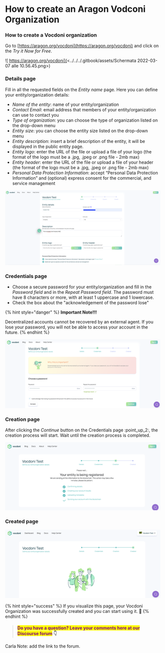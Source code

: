 # How to create an Aragon Vodconi Organization

### How to create a Vocdoni organization

Go to [https://aragon.org/vocdoni](https://aragon.org/vocdoni) and click on the _Try it Now for Free_.&#x20;

![ https://aragon.org/vocdoni](<../../../.gitbook/assets/Schermata 2022-03-07 alle 10.56.45.png>)

### Details page

Fill in all the requested fields on the _Entity name_ page. Here you can define your entity/organization details:

* _Name of the entity_: name of your entity/organization
* _Contact Email_: email address that members of your entity/organization can use to contact you
* _Type of organization_: you can choose the type of organization listed on the drop-down menu
* _Entity size_: you can choose the entity size listed on the drop-down menu
* _Entity description_: insert a brief description of the entity, it will be displayed in the public entity page.
* _Entity logo_: enter the URL of the file or upload a file of your logo (the format of the logo must be a .jpg, .jpeg or .png file - 2mb max)
* _Entity header_: enter the URL of the file or upload a file of your header (the format of the logo must be a .jpg, .jpeg or .png file - 2mb max)
* _Personal Data Protection Information_: accept “Personal Data Protection Information” and (optional) express consent for the commercial, and service management

![Entity name page](<../../../.gitbook/assets/Schermata 2022-03-07 alle 11.16.59.png>)

### Credentials page

* Choose a secure password for your entity/organization and fill in the _Password field_ and in the _Repeat Password field_. The password must have 8 characters or more, with at least 1 uppercase and 1 lowercase.
* Check the box about the "acknowledgement of the password lose"&#x20;

{% hint style="danger" %}
**Important Note!!!**

Decentralized accounts cannot be recovered by an external agent. If you lose your password, you will not be able to access your account in the future.
{% endhint %}

![Choose a password for your entity/organization](<../../../.gitbook/assets/Schermata 2022-03-07 alle 11.27.51.png>)

### Creation page

After clicking the _Continue_ button on the Credentials page :point\_up\_2:, the creation process will start. Wait until the creation process is completed.&#x20;

![Creation process page](<../../../.gitbook/assets/Schermata 2022-03-07 alle 11.30.21.png>)

### Created page

![The created page](<../../../.gitbook/assets/Schermata 2022-03-07 alle 11.31.59.png>)

{% hint style="success" %}
If you visualize this page, your Vocdoni Organization was successfully created and you can start using it. :tada:
{% endhint %}



> #### <mark style="color:purple;">Do you have a question? Leave your comments here at our Discourse forum</mark> 👇

Carla Note: add the link to the forum.

